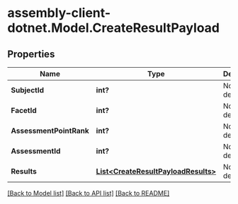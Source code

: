 # assembly-client-dotnet.Model.CreateResultPayload
## Properties

Name | Type | Description | Notes
------------ | ------------- | ------------- | -------------
**SubjectId** | **int?** | No description | [optional] 
**FacetId** | **int?** | No description | [optional] 
**AssessmentPointRank** | **int?** | No description | [optional] 
**AssessmentId** | **int?** | No description | [optional] 
**Results** | [**List&lt;CreateResultPayloadResults&gt;**](CreateResultPayloadResults.md) | No description | [optional] 

[[Back to Model list]](../README.md#documentation-for-models) [[Back to API list]](../README.md#documentation-for-api-endpoints) [[Back to README]](../README.md)

